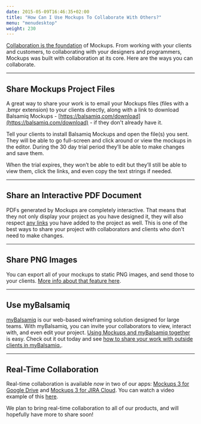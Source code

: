 ```yaml
---
date: 2015-05-09T16:46:35+02:00
title: "How Can I Use Mockups To Collaborate With Others?"
menu: "menudesktop"
weight: 230
---
```

[Collaboration is the foundation](https://balsamiq.com/products/mockups/#collaboration) of Mockups. From working with your clients and customers, to collaborating with your designers and programmers, Mockups was built with collaboration at its core. Here are the ways you can collaborate.

* * *

## Share Mockups Project Files

A great way to share your work is to email your Mockups files (files with a .bmpr extension) to your clients directly, along with a link to download Balsamiq Mockups - [https://balsamiq.com/download](https://balsamiq.com/download) - if they don't already have it.

Tell your clients to install Balsamiq Mockups and open the file(s) you sent. They will be able to go full-screen and click around or view the mockups in the editor. During the 30 day trial period they’ll be able to make changes and save them.

When the trial expires, they won’t be able to edit but they’ll still be able to view them, click the links, and even copy the text strings if needed.

* * *

## Share an Interactive PDF Document

PDFs generated by Mockups are completely interactive. That means that they not only display your project as you have designed it, they will also respect [any links](https://docs.balsamiq.com/desktop/linking) you have added to the project as well. This is one of the best ways to share your project with collaborators and clients who don't need to make changes.

* * *

## Share PNG Images

You can export all of your mockups to static PNG images, and send those to your clients. [More info about that feature here](https://docs.balsamiq.com/desktop/exporting/#exporting-to-an-image).

* * *

## Use myBalsamiq

[myBalsamiq](https://balsamiq.com/products/mockups/mybalsamiq) is our web-based wireframing solution designed for large teams. With myBalsamiq, you can invite your collaborators to view, interact with, and even edit your project. [Using Mockups and myBalsamiq together](https://support.balsamiq.com/mybalsamiq/mybandb3/) is easy. Check out it out today and see [how to share your work with outside clients in myBalsamiq.](https://docs.balsamiq.com/mybalsamiq/sharing/).

* * *

## Real-Time Collaboration

Real-time collaboration is available *now* in two of our apps: [Mockups 3 for Google Drive](https://chrome.google.com/webstore/detail/balsamiq-mockups-projects/iedapplgopkgngalkbailjoikghljkki) and [Mockups 3 for JIRA Cloud](https://marketplace.atlassian.com/plugins/com.balsamiq.mockups.jira/cloud/overview). You can watch a video example of this [here](https://support.balsamiq.com/plugins/introtogoogledrive/).

We plan to bring real-time collaboration to all of our products, and will hopefully have more to share soon!
